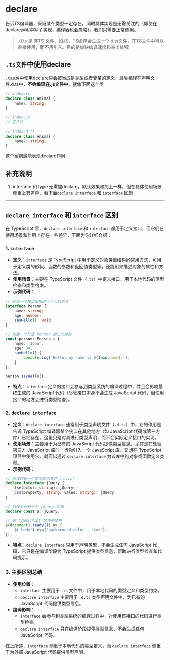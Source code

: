 # declare

告诉TS编译器，保证某个类型一定存在，同时具体实现是无需关注的（即使在declare声明中写了实现，编译器也会忽略），我们只需要正常调用。

>.d.ts 是 非TS 文件，如JS，TS编译会生成一个.d.ts文件，在TS文件中可以直接使用，而不用引入。目的是加快编译速度和减小体积

## `.ts文件`中使用declare

`.ts文件`中使用declare只会被当成是类型或者变量的定义，最后编译在声明文件.d.ts中，**不会编译在.js文件中**，就像下面这个类

```typescript
// index.ts
declare class Animal {
    name?: string;
}
 
// index.js
// 空文件
 
// index.d.ts
declare class Animal {
    name?: string;
}
```

这个案例最能表现declare作用

## 补充说明

1. interface 和 type 无需加declare，默认效果和加上一样，但在具体使用场景侧重上有差异，看下面[`declare interface` 和 `interface` 区别](#declare-interface-和-interface-区别)

---

## `declare interface` 和 `interface` 区别

在 TypeScript 里，`declare interface` 和 `interface` 都用于定义接口，但它们在使用场景和作用上存在一些差异，下面为你详细介绍：

### 1. `interface`

- **定义**：`interface` 是 TypeScript 中用于定义对象类型结构的常用方式，可用于定义类的形状、函数的参数和返回值类型等，还能用来描述对象的属性和方法。
- **使用场景**：主要在 TypeScript 文件（`.ts`）中定义接口，用于本地代码的类型检查和类型约束。
- **示例代码**：

```typescript
// 定义一个接口来描述一个人的信息
interface Person {
    name: string;
    age: number;
    sayHello(): void;
}

// 创建一个符合 Person 接口的对象
const person: Person = {
    name: 'John',
    age: 30,
    sayHello() {
        console.log(`Hello, my name is ${this.name}.`);
    }
};

person.sayHello(); 
```

- **特点**：`interface` 定义的接口会参与到类型系统的编译过程中，并且会影响最终生成的 JavaScript 代码（尽管接口本身不会生成 JavaScript 代码，但使用接口的地方会进行类型检查）。

### 2. `declare interface`

- **定义**：`declare interface` 通常用于类型声明文件（`.d.ts`）中，它的作用是告诉 TypeScript 编译器某个接口在其他地方（如 JavaScript 代码或第三方库）已经存在，这里只是对其进行类型声明，而不会实际定义接口的实现。
- **使用场景**：主要用于为已有的 JavaScript 代码提供类型信息，尤其是在处理第三方 JavaScript 库时。当你引入一个 JavaScript 库，又想在 TypeScript 项目中使用它，就可以通过 `declare interface` 为该库中的对象或函数定义类型。
- **示例代码**：

```typescript
// 假设这是一个类型声明文件（.d.ts）
declare interface jQuery {
    (selector: string): jQuery;
    css(property: string, value: string): jQuery;
}

// 假设全局有一个 jQuery 对象
declare const $: jQuery;

// 在 TypeScript 文件中使用
$(document).ready(() => {
    $('body').css('background-color', 'red');
});
```

- **特点**：`declare interface` 只用于声明类型，不会生成任何 JavaScript 代码，它只是在编译阶段为 TypeScript 提供类型信息，帮助进行类型检查和代码提示。

### 3. 主要区别总结

- **使用位置**：
  - `interface` 主要用于 `.ts` 文件中，用于本地代码的类型定义和类型约束。
  - `declare interface` 主要用于 `.d.ts` 类型声明文件中，为已有的 JavaScript 代码提供类型信息。
- **编译影响**：
  - `interface` 会参与到类型系统的编译过程中，对使用该接口的代码进行类型检查。
  - `declare interface` 只在编译阶段提供类型信息，不会生成任何 JavaScript 代码。

综上所述，`interface` 侧重于本地代码的类型定义，而 `declare interface` 侧重于为外部 JavaScript 代码提供类型声明。
